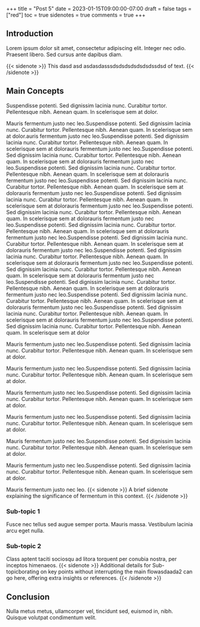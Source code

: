 +++
title = "Post 5"
date = 2023-01-15T09:00:00-07:00
draft = false
tags = ["red"]
toc = true
sidenotes = true
comments = true
+++

## Introduction

Lorem ipsum dolor sit amet, consectetur adipiscing elit. Integer nec odio. Praesent libero. Sed cursus ante dapibus diam.

{{< sidenote >}}
This dasd asd asdasdasssdsdsdsdsdsdsdssdsd of text.
{{< /sidenote >}}

## Main Concepts

Suspendisse potenti. Sed dignissim lacinia nunc. Curabitur tortor. Pellentesque nibh. Aenean quam. In scelerisque sem at dolor.

Mauris fermentum justo nec leo.Suspendisse potenti. Sed dignissim lacinia nunc. Curabitur tortor. Pellentesque nibh. Aenean quam. In scelerisque sem at dolor.auris fermentum justo nec leo.Suspendisse potenti. Sed dignissim lacinia nunc. Curabitur tortor. Pellentesque nibh. Aenean quam. In scelerisque sem at dolorauris fermentum justo nec leo.Suspendisse potenti. Sed dignissim lacinia nunc. Curabitur tortor. Pellentesque nibh. Aenean quam. In scelerisque sem at dolorauris fermentum justo nec leo.Suspendisse potenti. Sed dignissim lacinia nunc. Curabitur tortor. Pellentesque nibh. Aenean quam. In scelerisque sem at dolorauris fermentum justo nec leo.Suspendisse potenti. Sed dignissim lacinia nunc. Curabitur tortor. Pellentesque nibh. Aenean quam. In scelerisque sem at dolorauris fermentum justo nec leo.Suspendisse potenti. Sed dignissim lacinia nunc. Curabitur tortor. Pellentesque nibh. Aenean quam. In scelerisque sem at dolorauris fermentum justo nec leo.Suspendisse potenti. Sed dignissim lacinia nunc. Curabitur tortor. Pellentesque nibh. Aenean quam. In scelerisque sem at dolorauris fermentum justo nec leo.Suspendisse potenti. Sed dignissim lacinia nunc. Curabitur tortor. Pellentesque nibh. Aenean quam. In scelerisque sem at dolorauris fermentum justo nec leo.Suspendisse potenti. Sed dignissim lacinia nunc. Curabitur tortor. Pellentesque nibh. Aenean quam. In scelerisque sem at dolorauris fermentum justo nec leo.Suspendisse potenti. Sed dignissim lacinia nunc. Curabitur tortor. Pellentesque nibh. Aenean quam. In scelerisque sem at dolorauris fermentum justo nec leo.Suspendisse potenti. Sed dignissim lacinia nunc. Curabitur tortor. Pellentesque nibh. Aenean quam. In scelerisque sem at dolorauris fermentum justo nec leo.Suspendisse potenti. Sed dignissim lacinia nunc. Curabitur tortor. Pellentesque nibh. Aenean quam. In scelerisque sem at dolorauris fermentum justo nec leo.Suspendisse potenti. Sed dignissim lacinia nunc. Curabitur tortor. Pellentesque nibh. Aenean quam. In scelerisque sem at dolorauris fermentum justo nec leo.Suspendisse potenti. Sed dignissim lacinia nunc. Curabitur tortor. Pellentesque nibh. Aenean quam. In scelerisque sem at dolorauris fermentum justo nec leo.Suspendisse potenti. Sed dignissim lacinia nunc. Curabitur tortor. Pellentesque nibh. Aenean quam. In scelerisque sem at dolor

Mauris fermentum justo nec leo.Suspendisse potenti. Sed dignissim lacinia nunc. Curabitur tortor. Pellentesque nibh. Aenean quam. In scelerisque sem at dolor.

Mauris fermentum justo nec leo.Suspendisse potenti. Sed dignissim lacinia nunc. Curabitur tortor. Pellentesque nibh. Aenean quam. In scelerisque sem at dolor.

Mauris fermentum justo nec leo.Suspendisse potenti. Sed dignissim lacinia nunc. Curabitur tortor. Pellentesque nibh. Aenean quam. In scelerisque sem at dolor.

Mauris fermentum justo nec leo.Suspendisse potenti. Sed dignissim lacinia nunc. Curabitur tortor. Pellentesque nibh. Aenean quam. In scelerisque sem at dolor.

Mauris fermentum justo nec leo.Suspendisse potenti. Sed dignissim lacinia nunc. Curabitur tortor. Pellentesque nibh. Aenean quam. In scelerisque sem at dolor.

Mauris fermentum justo nec leo.Suspendisse potenti. Sed dignissim lacinia nunc. Curabitur tortor. Pellentesque nibh. Aenean quam. In scelerisque sem at dolor.

Mauris fermentum justo nec leo. {{< sidenote >}}
A brief sidenote explaining the significance of fermentum in this context.
{{< /sidenote >}}

### Sub-topic 1

Fusce nec tellus sed augue semper porta. Mauris massa. Vestibulum lacinia arcu eget nulla.

### Sub-topic 2

Class aptent taciti sociosqu ad litora torquent per conubia nostra, per inceptos himenaeos. {{< sidenote >}}
Additional details for Sub-topicborating on key points without interrupting the main flowasdaada2 can go here, offering extra insights or references.
{{< /sidenote >}}

## Conclusion

Nulla metus metus, ullamcorper vel, tincidunt sed, euismod in, nibh. Quisque volutpat condimentum velit.
